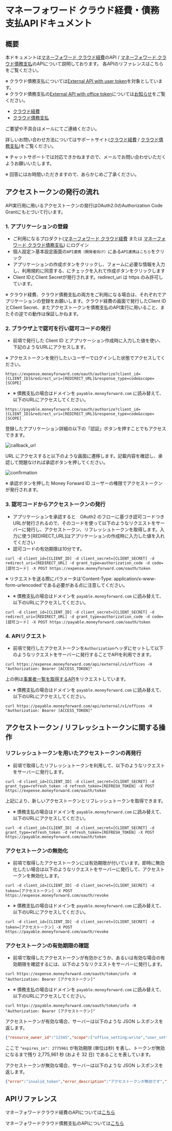# マネーフォワード クラウド経費・債務支払APIドキュメント

## 概要

本ドキュメントは[マネーフォワード クラウド経費](https://biz.moneyforward.com/expense)のAPI / [マネーフォワード クラウド債務支払](https://biz.moneyforward.com/payable)のAPIについて説明しております。
各APIのリファレンスはこちらをご覧ください。

※ クラウド債務支払については[External API with user token](https://payable.moneyforward.com/api/index.html?urls.primaryName=External%20API%20with%20user%20token)を対象としています。</br>
※ クラウド債務支払の[External API with office token](https://payable.moneyforward.com/api/index.html?urls.primaryName=External%20API%20with%20office%20token)については[お知らせ](https://biz.moneyforward.com/support/payable/news/new-feature/20250415.html)をご覧ください。

- [クラウド経費](https://expense.moneyforward.com/api/index.html)
- [クラウド債務支払](https://payable.moneyforward.com/api/index.html)

ご要望や不具合はメールにてご連絡ください。

詳しいお問い合わせ方法についてはサポートサイト([クラウド経費](https://biz.moneyforward.com/support/expense/guide/support/sup01.html) / [クラウド債務支払](https://biz.moneyforward.com/support/payable/guide/support/sup01.html))をご覧ください。

※ チャットサポートでは対応できかねますので、メールでお問い合わせいただくようお願いいたします。

※ 回答にはお時間いただきますので、あらかじめご了承ください。

## アクセストークンの発行の流れ

API実行用に用いるアクセストークンの発行はOAuth2.0のAuthorization Code Grantにもとづいて行います。

### 1. アプリケーションの登録

- ご利用になるプロダクト([マネーフォワード クラウド経費](https://expense.moneyforward.com/session/new) または [マネーフォワード クラウド債務支払](https://payable.moneyforward.com/session/new)) にログイン
- 個人設定＞基本設定画面の`API連携（開発者向け）`にある`API連携はこちら`をクリック
- アプリケーションの作成ボタンをクリックし、フォームに必要な情報を入力し、利用規約に同意する、にチェックを入れて作成ボタンをクリックします
- Client IDとClient Secretが発行されます。redirect_uri は https のみ許可しています。

※ クラウド経費、クラウド債務支払の両方をご利用になる場合は、それぞれでアプリケーションの登録をお願いします。クラウド経費の画面で発行したClient IDとClient Secret、またアクセストークンを債務支払のAPI実行に用いること、またその逆での動作は保証しかねます。

### 2. ブラウザ上で認可を行い認可コードの発行

- 前項で発行した Client ID とアプリケーション作成時に入力した値を使い、下記のようなURLにアクセスします。

※ アクセストークンを発行したいユーザーでログインした状態でアクセスしてください。

```
https://expense.moneyforward.com/oauth/authorize?client_id=[CLIENT_ID]&redirect_uri=[REDIRECT_URL]&response_type=code&scope=[SCOPE]
```

- ※ 債務支払の場合はドメインを `payable.moneyforward.com` に読み替えて、以下のURLにアクセスしてください。

```
https://payable.moneyforward.com/oauth/authorize?client_id=[CLIENT_ID]&redirect_uri=[REDIRECT_URL]&response_type=code&scope=[SCOPE]
```

登録したアプリケーション詳細の以下の「認証」ボタンを押すことでもアクセスできます。

![callback_url](images/callback_url.png)

URL にアクセスすると以下のような画面に遷移します。記載内容を確認し、承認して問題なければ承認ボタンを押してください。

![confirmation](images/confirmation.png)

※ 承認ボタンを押した Money Forward ID ユーザーの権限でアクセストークンが発行されます。

### 3. 認可コードからアクセストークンの発行

- アプリケーションを承認すると　OAuth2 のフローに基づき認可コードつきURLが発行されるので、そのコードを使って以下のようなリクエストをサーバーに発行し、アクセストークン、リフレッシュトークンを取得します。入力に使う[REDIRECT_URL]はアプリケーションの作成時に入力した値を入れてください
- 認可コードの有効期限は10分です。

```
curl -d client_id=[CLIENT_ID] -d client_secret=[CLIENT_SECRET] -d redirect_uri=[REDIRECT_URL] -d grant_type=authorization_code -d code=[認可コード] -X POST https://expense.moneyforward.com/oauth/token
```

※ リクエストを送る際にパラメータは'Content-Type: application/x-www-form-urlencoded'である必要がある点に注意してください。

- ※ 債務支払の場合はドメインを `payable.moneyforward.com` に読み替えて、以下のURLにアクセスしてください。

```
curl -d client_id=[CLIENT_ID] -d client_secret=[CLIENT_SECRET] -d redirect_uri=[REDIRECT_URL] -d grant_type=authorization_code -d code=[認可コード] -X POST https://payable.moneyforward.com/oauth/token
```

### 4. APIリクエスト

- 前項で発行したアクセストークンを`Authorization`ヘッダにセットして以下のようなリクエストをサーバーに発行することでAPIを利用できます。

```
curl https://expense.moneyforward.com/api/external/v1/offices -H "Authorization: Bearer [ACCESS_TOKEN]"
```

上の例は[事業者一覧を取得するAPI](https://expense.moneyforward.com/api/index.html#!/office/find_offices)をリクエストしています。

- ※ 債務支払の場合はドメインを `payable.moneyforward.com` に読み替えて、以下のURLにアクセスしてください。

```
curl https://payable.moneyforward.com/api/external/v1/offices -H "Authorization: Bearer [ACCESS_TOKEN]"
```

## アクセストークン / リフレッシュトークンに関する操作

### リフレッシュトークンを用いたアクセストークンの再発行

- 前項で取得したリフレッシュトークンを利用して、以下のようなリクエストをサーバーに発行します。

```
curl -d client_id=[CLIENT_ID] -d client_secret=[CLIENT_SECRET] -d grant_type=refresh_token -d refresh_token=[REFRESH_TOKEN] -X POST https://expense.moneyforward.com/oauth/token
```

上記により、新しいアクセストークンとリフレッシュトークンを取得できます。

- ※ 債務支払の場合はドメインを `payable.moneyforward.com` に読み替えて、以下のURLにアクセスしてください。

```
curl -d client_id=[CLIENT_ID] -d client_secret=[CLIENT_SECRET] -d grant_type=refresh_token -d refresh_token=[REFRESH_TOKEN] -X POST https://payable.moneyforward.com/oauth/token
```

### アクセストークンの無効化

- 前項で取得したアクセストークンには有効期限が付いています。即時に無効化したい場合は以下のようなリクエストをサーバーに発行して、アクセストークンを無効化します。

```
curl -d client_id=[CLIENT_ID] -d client_secret=[CLIENT_SECRET] -d token=[アクセストークン] -X POST https://expense.moneyforward.com/oauth/revoke
```

- ※ 債務支払の場合はドメインを `payable.moneyforward.com` に読み替えて、以下のURLにアクセスしてください。

```
curl -d client_id=[CLIENT_ID] -d client_secret=[CLIENT_SECRET] -d token=[アクセストークン] -X POST https://payable.moneyforward.com/oauth/revoke
```

### アクセストークンの有効期限の確認

- 前項で取得したアクセストークンが有効かどうか、あるいは有効な場合の有効期限を確認するには、以下のようなリクエストをサーバーに発行します。

```
curl https://expense.moneyforward.com/oauth/token/info -H "Authorization: Bearer [アクセストークン]"
```

- ※ 債務支払の場合はドメインを `payable.moneyforward.com` に読み替えて、以下のURLにアクセスしてください。

```
curl https://payable.moneyforward.com/oauth/token/info -H "Authorization: Bearer [アクセストークン]"
```

アクセストークンが有効な場合、サーバーは以下のような JSON レスポンスを返します。

```json
{"resource_owner_id":"12345","scope":["office_setting:write","user_setting:write","transaction:write","report:write","account:write","public_resource:read"],"expires_in":2775961,"application":{"uid":"[CLIENT_ID]"},"created_at":1648021265}
```

ここで `"expires_in": 2775961` が有効期限 (単位は秒) を表し、トークンが無効になるまで残り 2,775,961 秒 (およそ 32 日) であることを表しています。

アクセストークンが無効な場合、サーバーは以下のような JSON レスポンスを返します。

```json
{"error":"invalid_token","error_description":"アクセストークンが無効です","state":"unauthorized"}
```

## APIリファレンス

マネーフォワードクラウド経費のAPIについては[こちら](https://expense.moneyforward.com/api/index.html)

マネーフォワードクラウド債務支払のAPIについては[こちら](https://payable.moneyforward.com/api/index.html)
